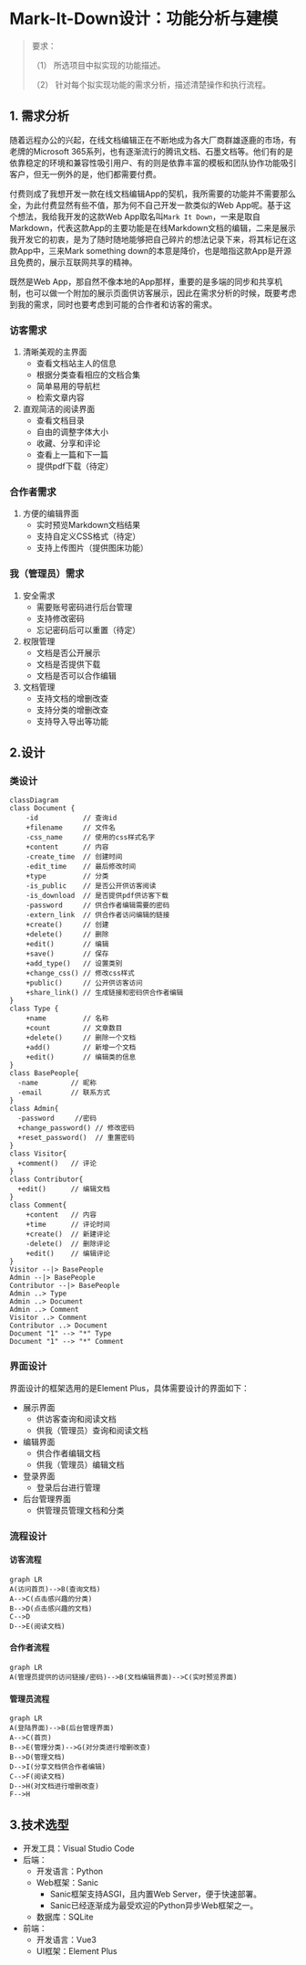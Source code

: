 # Mark-It-Down设计：功能分析与建模

> 要求：
>
> （1） 所选项目中拟实现的功能描述。
>
> （2） 针对每个拟实现功能的需求分析，描述清楚操作和执行流程。

## 1. 需求分析

随着远程办公的兴起，在线文档编辑正在不断地成为各大厂商群雄逐鹿的市场，有老牌的Microsoft 365系列，也有逐渐流行的腾讯文档、石墨文档等。他们有的是依靠稳定的环境和兼容性吸引用户、有的则是依靠丰富的模板和团队协作功能吸引客户，但无一例外的是，他们都需要付费。

付费则成了我想开发一款在线文档编辑App的契机，我所需要的功能并不需要那么全，为此付费显然有些不值，那为何不自己开发一款类似的Web App呢。基于这个想法，我给我开发的这款Web App取名叫`Mark It Down`，一来是取自Markdown，代表这款App的主要功能是在线Markdown文档的编辑，二来是展示我开发它的初衷，是为了随时随地能够把自己碎片的想法记录下来，将其标记在这款App中，三来Mark something down的本意是降价，也是暗指这款App是开源且免费的，展示互联网共享的精神。

既然是Web App，那自然不像本地的App那样，重要的是多端的同步和共享机制，也可以做一个附加的展示页面供访客展示，因此在需求分析的时候，既要考虑到我的需求，同时也要考虑到可能的合作者和访客的需求。

### 访客需求

1. 清晰美观的主界面
   - 查看文档站主人的信息
   - 根据分类查看相应的文档合集
   - 简单易用的导航栏
   - 检索文章内容
2. 直观简洁的阅读界面
   - 查看文档目录
   - 自由的调整字体大小
   - 收藏、分享和评论
   - 查看上一篇和下一篇
   - 提供pdf下载（待定）

### 合作者需求

1. 方便的编辑界面
   - 实时预览Markdown文档结果
   - 支持自定义CSS格式（待定）
   - 支持上传图片（提供图床功能）

### 我（管理员）需求

1. 安全需求
   - 需要账号密码进行后台管理
   - 支持修改密码
   - 忘记密码后可以重置（待定）
2. 权限管理
   - 文档是否公开展示
   - 文档是否提供下载
   - 文档是否可以合作编辑
3. 文档管理
   - 支持文档的增删改查
   - 支持分类的增删改查
   - 支持导入导出等功能

## 2.设计

### 类设计

```mermaid
classDiagram
class Document {
	-id           // 查询id
	+filename     // 文件名
	-css_name     // 使用的css样式名字
	+content      // 内容
	-create_time  // 创建时间
	-edit_time    // 最后修改时间
	+type         // 分类
	-is_public    // 是否公开供访客阅读
	-is_download  // 是否提供pdf供访客下载
	-password     // 供合作者编辑需要的密码
	-extern_link  // 供合作者访问编辑的链接
	+create()	  // 创建
	+delete()	  // 删除
	+edit()       // 编辑
	+save()       // 保存
	+add_type()   // 设置类别
	+change_css() // 修改css样式
	+public()     // 公开供访客访问
	+share_link() // 生成链接和密码供合作者编辑
}
class Type {
	+name         // 名称
	+count        // 文章数目
	+delete()     // 删除一个文档
	+add()		  // 新增一个文档
	+edit()		  // 编辑类的信息
}
class BasePeople{
  -name        // 昵称
  -email       // 联系方式
}
class Admin{
  -password     //密码
  +change_password() // 修改密码
  +reset_password()  // 重置密码
}
class Visitor{
  +comment()   // 评论
}
class Contributor{
  +edit()      // 编辑文档
}
class Comment{
	+content   // 内容
	+time      // 评论时间
	+create()  // 新建评论
 	-delete()  // 删除评论
 	+edit()    // 编辑评论
}
Visitor --|> BasePeople
Admin --|> BasePeople
Contributor --|> BasePeople
Admin ..> Type
Admin ..> Document
Admin ..> Comment
Visitor ..> Comment
Contributor ..> Document
Document "1" --> "*" Type
Document "1" --> "*" Comment
```

### 界面设计

界面设计的框架选用的是Element Plus，具体需要设计的界面如下：

- 展示界面
  - 供访客查询和阅读文档
  - 供我（管理员）查询和阅读文档
- 编辑界面
  - 供合作者编辑文档
  - 供我（管理员）编辑文档
- 登录界面
  - 登录后台进行管理
- 后台管理界面
  - 供管理员管理文档和分类

### 流程设计

#### 访客流程

```mermaid
graph LR
A(访问首页)-->B(查询文档)
A-->C(点击感兴趣的分类)
B-->D(点击感兴趣的文档)
C-->D
D-->E(阅读文档)
```

#### 合作者流程

```mermaid
graph LR
A(管理员提供的访问链接/密码)-->B(文档编辑界面)-->C(实时预览界面)
```



#### 管理员流程

```mermaid
graph LR
A(登陆界面)-->B(后台管理界面)
A-->C(首页)
B-->E(管理分类)-->G(对分类进行增删改查)
B-->D(管理文档)
D-->I(分享文档供合作者编辑)
C-->F(阅读文档)
D-->H(对文档进行增删改查)
F-->H
```

## 3.技术选型

- 开发工具：Visual Studio Code
- 后端：
  - 开发语言：Python
  - Web框架：Sanic
    - Sanic框架支持ASGI，且内置Web Server，便于快速部署。
    - Sanic已经逐渐成为最受欢迎的Python异步Web框架之一。
  - 数据库：SQLite
- 前端：
  - 开发语言：Vue3
  - UI框架：Element Plus
